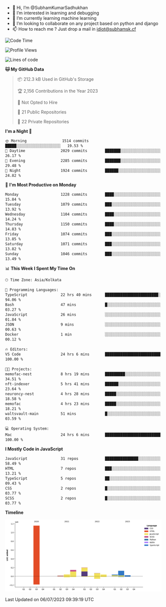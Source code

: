 - 👋 Hi, I’m @SubhamKumarSadhukhan
- 👀 I’m interested in learning and debugging
- 🌱 I’m currently learning machine learning
- 💞️ I’m looking to collaborate on any project based on python and django
- 📫 How to reach me ?
      Just drop a mail in idiot@subhamsk.cf

<!---
SubhamKumarSadhukhan/SubhamKumarSadhukhan is a ✨ special ✨ repository because its `README.md` (this file) appears on your GitHub profile.
You can click the Preview link to take a look at your changes.
--->


<!--START_SECTION:waka-->
![Code Time](http://img.shields.io/badge/Code%20Time-1%2C294%20hrs%203%20mins-blue)

![Profile Views](http://img.shields.io/badge/Profile%20Views-0-blue)

![Lines of code](https://img.shields.io/badge/From%20Hello%20World%20I%27ve%20Written-1.9%20million%20lines%20of%20code-blue)

**🐱 My GitHub Data** 

> 📦 212.3 kB Used in GitHub's Storage 
 > 
> 🏆 2,156 Contributions in the Year 2023
 > 
> 🚫 Not Opted to Hire
 > 
> 📜 21 Public Repositories 
 > 
> 🔑 22 Private Repositories 
 > 
**I'm a Night 🦉** 

```text
🌞 Morning                1514 commits        █████░░░░░░░░░░░░░░░░░░░░   19.53 % 
🌆 Daytime                2029 commits        ███████░░░░░░░░░░░░░░░░░░   26.17 % 
🌃 Evening                2285 commits        ███████░░░░░░░░░░░░░░░░░░   29.48 % 
🌙 Night                  1924 commits        ██████░░░░░░░░░░░░░░░░░░░   24.82 % 
```
📅 **I'm Most Productive on Monday** 

```text
Monday                   1228 commits        ████░░░░░░░░░░░░░░░░░░░░░   15.84 % 
Tuesday                  1079 commits        ███░░░░░░░░░░░░░░░░░░░░░░   13.92 % 
Wednesday                1104 commits        ████░░░░░░░░░░░░░░░░░░░░░   14.24 % 
Thursday                 1150 commits        ████░░░░░░░░░░░░░░░░░░░░░   14.83 % 
Friday                   1074 commits        ███░░░░░░░░░░░░░░░░░░░░░░   13.85 % 
Saturday                 1071 commits        ███░░░░░░░░░░░░░░░░░░░░░░   13.82 % 
Sunday                   1046 commits        ███░░░░░░░░░░░░░░░░░░░░░░   13.49 % 
```


📊 **This Week I Spent My Time On** 

```text
🕑︎ Time Zone: Asia/Kolkata

💬 Programming Languages: 
TypeScript               22 hrs 40 mins      ████████████████████████░   94.06 % 
Bash                     47 mins             █░░░░░░░░░░░░░░░░░░░░░░░░   03.27 % 
JavaScript               26 mins             ░░░░░░░░░░░░░░░░░░░░░░░░░   01.84 % 
JSON                     9 mins              ░░░░░░░░░░░░░░░░░░░░░░░░░   00.63 % 
Docker                   1 min               ░░░░░░░░░░░░░░░░░░░░░░░░░   00.12 % 

🔥 Editors: 
VS Code                  24 hrs 6 mins       █████████████████████████   100.00 % 

🐱‍💻 Projects: 
memofac-nest             8 hrs 19 mins       █████████░░░░░░░░░░░░░░░░   34.51 % 
nft-indexer              5 hrs 41 mins       ██████░░░░░░░░░░░░░░░░░░░   23.64 % 
neuroncy-nest            4 hrs 28 mins       █████░░░░░░░░░░░░░░░░░░░░   18.58 % 
memofac                  4 hrs 23 mins       █████░░░░░░░░░░░░░░░░░░░░   18.21 % 
waltsvault-main          51 mins             █░░░░░░░░░░░░░░░░░░░░░░░░   03.59 % 

💻 Operating System: 
Mac                      24 hrs 6 mins       █████████████████████████   100.00 % 
```

**I Mostly Code in JavaScript** 

```text
JavaScript               31 repos            ███████████████░░░░░░░░░░   58.49 % 
HTML                     7 repos             ███░░░░░░░░░░░░░░░░░░░░░░   13.21 % 
TypeScript               5 repos             ██░░░░░░░░░░░░░░░░░░░░░░░   09.43 % 
CSS                      2 repos             █░░░░░░░░░░░░░░░░░░░░░░░░   03.77 % 
SCSS                     2 repos             █░░░░░░░░░░░░░░░░░░░░░░░░   03.77 % 
```



**Timeline**

![Lines of Code chart](https://raw.githubusercontent.com/SubhamKumarSadhukhan/SubhamKumarSadhukhan/main/assets/bar_graph.png)


 Last Updated on 06/07/2023 09:39:19 UTC
<!--END_SECTION:waka-->
